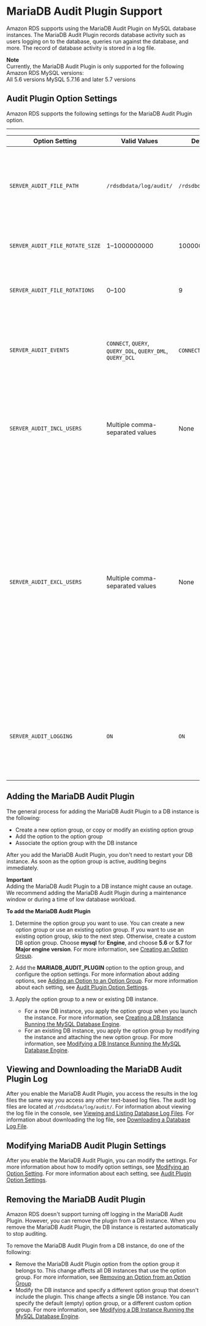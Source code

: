 # MariaDB Audit Plugin Support<a name="Appendix.MySQL.Options.AuditPlugin"></a>

Amazon RDS supports using the MariaDB Audit Plugin on MySQL database instances\. The MariaDB Audit Plugin records database activity such as users logging on to the database, queries run against the database, and more\. The record of database activity is stored in a log file\.

**Note**  
Currently, the MariaDB Audit Plugin is only supported for the following Amazon RDS MySQL versions:   
All 5\.6 versions
MySQL 5\.7\.16 and later 5\.7 versions

## Audit Plugin Option Settings<a name="Appendix.MySQL.Options.AuditPlugin.Options"></a>

Amazon RDS supports the following settings for the MariaDB Audit Plugin option\.


****  

| Option Setting | Valid Values | Default Value | Description | 
| --- | --- | --- | --- | 
| `SERVER_AUDIT_FILE_PATH` | `/rdsdbdata/log/audit/` | `/rdsdbdata/log/audit/` |  The location of the log file\. The log file contains the record of the activity specified in `SERVER_AUDIT_EVENTS`\. For more information, see [Viewing and Listing Database Log Files](USER_LogAccess.md#USER_LogAccess.Procedural.Viewing) and [MySQL Database Log Files](USER_LogAccess.Concepts.MySQL.md)\.   | 
| `SERVER_AUDIT_FILE_ROTATE_SIZE` | 1–1000000000 | 1000000 |  The size in bytes that when reached, causes the file to rotate\. For more information, see [Log File Size](USER_LogAccess.Concepts.MySQL.md#USER_LogAccess.MySQL.LogFileSize)\.   | 
| `SERVER_AUDIT_FILE_ROTATIONS` | 0–100 | 9 |  The number of log rotations to save\. For more information, see [Log File Size](USER_LogAccess.Concepts.MySQL.md#USER_LogAccess.MySQL.LogFileSize) and [Downloading a Database Log File](USER_LogAccess.md#USER_LogAccess.Procedural.Downloading)\.   | 
| `SERVER_AUDIT_EVENTS` | `CONNECT`, `QUERY`, `QUERY_DDL`, `QUERY_DML`, `QUERY_DCL` | `CONNECT`, `QUERY` |  The types of activity to record in the log\. Installing the MariaDB Audit Plugin is itself logged\.  [\[See the AWS documentation website for more details\]](http://docs.aws.amazon.com/AmazonRDS/latest/UserGuide/Appendix.MySQL.Options.AuditPlugin.html) For MySQL, `TABLE` is not supported\.  | 
| `SERVER_AUDIT_INCL_USERS` | Multiple comma\-separated values | None |  Include only activity from the specified users\. By default, activity is recorded for all users\. If a user is specified in both `SERVER_AUDIT_EXCL_USERS` and `SERVER_AUDIT_INCL_USERS`, then activity is recorded for the user\.   | 
| `SERVER_AUDIT_EXCL_USERS` | Multiple comma\-separated values | None |  Exclude activity from the specified users\. By default, activity is recorded for all users\. If a user is specified in both `SERVER_AUDIT_EXCL_USERS` and `SERVER_AUDIT_INCL_USERS`, then activity is recorded for the user\.   The `rdsadmin` user queries the database every second to check the health of the database\. Depending on your other settings, this activity can possibly cause the size of your log file to grow very large, very quickly\. If you don't need to record this activity, add the `rdsadmin` user to the `SERVER_AUDIT_EXCL_USERS` list\.    `CONNECT` activity is always recorded for all users, even if the user is specified for this option setting\.    | 
| `SERVER_AUDIT_LOGGING` | `ON` | `ON` |  Logging is active\. The only valid value is `ON`\. Amazon RDS does not support deactivating logging\. If you want to deactivate logging, remove the MariaDB Audit Plugin\. For more information, see [Removing the MariaDB Audit Plugin](#Appendix.MySQL.Options.AuditPlugin.Remove)\.   | 

## Adding the MariaDB Audit Plugin<a name="Appendix.MySQL.Options.AuditPlugin.Add"></a>

The general process for adding the MariaDB Audit Plugin to a DB instance is the following: 
+ Create a new option group, or copy or modify an existing option group
+ Add the option to the option group
+ Associate the option group with the DB instance

After you add the MariaDB Audit Plugin, you don't need to restart your DB instance\. As soon as the option group is active, auditing begins immediately\. 

**Important**  
Adding the MariaDB Audit Plugin to a DB instance might cause an outage\. We recommend adding the MariaDB Audit Plugin during a maintenance window or during a time of low database workload\.

**To add the MariaDB Audit Plugin**

1. Determine the option group you want to use\. You can create a new option group or use an existing option group\. If you want to use an existing option group, skip to the next step\. Otherwise, create a custom DB option group\. Choose **mysql** for **Engine**, and choose **5\.6** or **5\.7** for **Major engine version**\. For more information, see [Creating an Option Group](USER_WorkingWithOptionGroups.md#USER_WorkingWithOptionGroups.Create)\. 

1. Add the **MARIADB\_AUDIT\_PLUGIN** option to the option group, and configure the option settings\. For more information about adding options, see [Adding an Option to an Option Group](USER_WorkingWithOptionGroups.md#USER_WorkingWithOptionGroups.AddOption)\. For more information about each setting, see [Audit Plugin Option Settings](#Appendix.MySQL.Options.AuditPlugin.Options)\. 

1. Apply the option group to a new or existing DB instance\. 
   + For a new DB instance, you apply the option group when you launch the instance\. For more information, see [Creating a DB Instance Running the MySQL Database Engine](USER_CreateInstance.md)\. 
   + For an existing DB instance, you apply the option group by modifying the instance and attaching the new option group\. For more information, see [Modifying a DB Instance Running the MySQL Database Engine](USER_ModifyInstance.MySQL.md)\. 

## Viewing and Downloading the MariaDB Audit Plugin Log<a name="Appendix.MySQL.Options.AuditPlugin.Log"></a>

After you enable the MariaDB Audit Plugin, you access the results in the log files the same way you access any other text\-based log files\. The audit log files are located at `/rdsdbdata/log/audit/`\. For information about viewing the log file in the console, see [Viewing and Listing Database Log Files](USER_LogAccess.md#USER_LogAccess.Procedural.Viewing)\. For information about downloading the log file, see [Downloading a Database Log File](USER_LogAccess.md#USER_LogAccess.Procedural.Downloading)\. 

## Modifying MariaDB Audit Plugin Settings<a name="Appendix.MySQL.Options.AuditPlugin.ModifySettings"></a>

After you enable the MariaDB Audit Plugin, you can modify the settings\. For more information about how to modify option settings, see [Modifying an Option Setting](USER_WorkingWithOptionGroups.md#USER_WorkingWithOptionGroups.ModifyOption)\. For more information about each setting, see [Audit Plugin Option Settings](#Appendix.MySQL.Options.AuditPlugin.Options)\. 

## Removing the MariaDB Audit Plugin<a name="Appendix.MySQL.Options.AuditPlugin.Remove"></a>

Amazon RDS doesn't support turning off logging in the MariaDB Audit Plugin\. However, you can remove the plugin from a DB instance\. When you remove the MariaDB Audit Plugin, the DB instance is restarted automatically to stop auditing\. 

To remove the MariaDB Audit Plugin from a DB instance, do one of the following: 
+ Remove the MariaDB Audit Plugin option from the option group it belongs to\. This change affects all DB instances that use the option group\. For more information, see [Removing an Option from an Option Group](USER_WorkingWithOptionGroups.md#USER_WorkingWithOptionGroups.RemoveOption) 
+ Modify the DB instance and specify a different option group that doesn't include the plugin\. This change affects a single DB instance\. You can specify the default \(empty\) option group, or a different custom option group\. For more information, see [Modifying a DB Instance Running the MySQL Database Engine](USER_ModifyInstance.MySQL.md)\. 